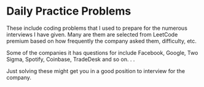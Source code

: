# Daily Practice Problems

These include coding problems that I used to prepare for the numerous interviews I have given. Many are them are selected from LeetCode premium based on how frequently the company asked them, difficulty, etc.


Some of the companies it has questions for include Facebook, Google, Two Sigma, Spotify, Coinbase, TradeDesk and so on. . . 

Just solving these might get you in a good position to interview for the company.
